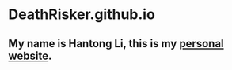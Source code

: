 # DeathRisker.github.io
## My name is Hantong Li, this is my [personal website](https://deathrisker.github.io).

